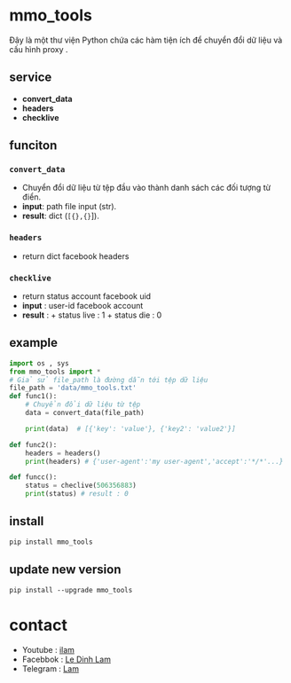 # mmo_tools
Đây là một thư viện Python chứa các hàm tiện ích để chuyển đổi dữ liệu và cấu hình proxy .

## service
- **convert_data**
- **headers**
- **checklive**
## funciton

### `convert_data`
- Chuyển đổi dữ liệu từ tệp đầu vào thành danh sách các đối tượng từ điển.
- **input**: path file input (str).
- **result**: dict (`[{},{}`]).
### `headers`
- return dict facebook headers 

### `checklive`
- return status account facebook uid
- **input** : user-id facebook account
- **result** : + status live : 1 
               + status die  : 0

## example
```python
import os , sys
from mmo_tools import *
# Giả sử file_path là đường dẫn tới tệp dữ liệu
file_path = 'data/mmo_tools.txt'
def func1():
    # Chuyển đổi dữ liệu từ tệp
    data = convert_data(file_path)

    print(data)  # [{'key': 'value'}, {'key2': 'value2'}]

def func2():
    headers = headers()
    print(headers) # {'user-agent':'my user-agent','accept':'*/*'...}

def funcc():
    status = checlive(506356883)
    print(status) # result : 0 

```
## install
```bash
pip install mmo_tools

```
## update new version
``` update
pip install --upgrade mmo_tools
```
# contact
-  Youtube : [ilam](https://www.youtube.com/@iam_dlam)
- Facebbok : [Le Dinh Lam](https://www.facebook.com/IT.Admin.InF/)
- Telegram : [Lam](https://t.me/im_dlam)